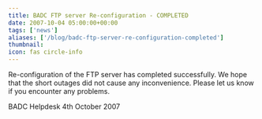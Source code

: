```yaml
---
title: BADC FTP server Re-configuration - COMPLETED
date: 2007-10-04 05:00:00+00:00
tags: ['news']
aliases: ['/blog/badc-ftp-server-re-configuration-completed']
thumbnail: 
icon: fas circle-info
---
```

 
 


Re-configuration of the FTP server has completed successfully. We hope that the short outages did not cause any inconvenience. 
Please let us know if you encounter any problems.
 
 
BADC Helpdesk
4th October 2007


 


